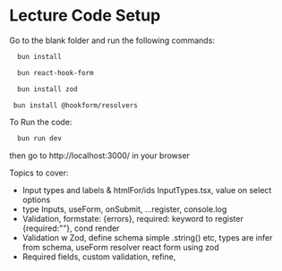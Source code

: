 # Lecture Code Setup

Go to the blank folder and run the following
commands:
```bash
  bun install
 ```

```bash 
  bun react-hook-form
```

```bash
  bun install zod
```

```bash
 bun install @hookform/resolvers
```

To Run the code:
```bash
  bun run dev
```
then go to http://localhost:3000/ in your browser

Topics to cover:
- Input types and labels & htmlFor/ids InputTypes.tsx, value on select options
- type Inputs, useForm, onSubmit, ...register, console.log
- Validation, formstate: {errors}, required: keyword to register {required:""}, cond render
- Validation w Zod, define schema simple .string() etc, types are infer from schema, useForm resolver react form using zod
- Required fields, custom validation, refine,